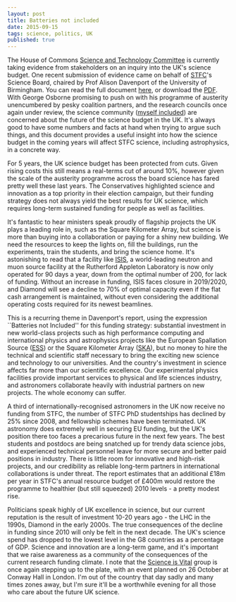 ```yaml
---
layout: post
title: Batteries not included
date: 2015-09-15
tags: science, politics, UK
published: true
---
```


The House of Commons [Science and Technology Committee](http://www.parliament.uk/business/committees/committees-a-z/commons-select/science-and-technology-committee/) is currently taking evidence from stakeholders on an inquiry into the UK's science budget. One recent submission of evidence came on behalf of [STFC](http://www.stfc.ac.uk/)'s Science Board, chaired by Prof Alison Davenport of the University of Birmingham. You can read the full document [here](http://data.parliament.uk/writtenevidence/committeeevidence.svc/evidencedocument/science-and-technology-committee/the-science-budget/written/19849.html), or download the [PDF](http://data.parliament.uk/writtenevidence/committeeevidence.svc/evidencedocument/science-and-technology-committee/the-science-budget/written/19849.pdf). With George Osborne promising to push on with his programme of austerity unencumbered by pesky coalition partners, and the research councils once again under review, the science community ([myself included](http://www.theguardian.com/science/blog/2015/may/12/what-will-a-conservative-government-mean-for-uk-science)) are concerned about the future of the science budget in the UK. It's always good to have some numbers and facts at hand when trying to argue such things, and this document provides a useful insight into how the science budget in the coming years will affect STFC science, including astrophysics, in a concrete way. 

For 5 years, the UK science budget has been protected from cuts. Given rising costs this still means a real-terms cut of around 10%, however given the scale of the austerity programme across the board science has fared pretty well these last years. The Conservatives highlighted science and innovation as a top priority in their election campaign, but their funding strategy does not always yield the best results for UK science, which requires long-term sustained funding for people as well as facilities.

It's fantastic to hear ministers speak proudly of flagship projects the UK plays a leading role in, such as the Square Kilometer Array, but science is more than buying into a collaboration or paying for a shiny new building. We need the resources to keep the lights on, fill the buildings, run the experiments, train the students, and bring the science home. It's astonishing to read that a facility like [ISIS](http://www.isis.stfc.ac.uk/), a world-leading neutron and muon source facility at the Rutherford Appleton Laboratory is now only operated for 90 days a year, down from the optimal number of 200, for lack of funding. Without an increase in funding, ISIS faces closure in 2019/2020, and Diamond will see a decline to 70% of optimal capacity even if the flat cash arrangement is maintained, without even considering the additional operating costs required for its newest beamlines. 

This is a recurring theme in Davenport's report, using the expression ``Batteries not Included'' for this funding strategy: substantial investment in new world-class projects such as high performance computing and international physics and astrophysics projects like the European Spallation Source ([ESS](https://europeanspallationsource.se/)) or the Square Kilometer Array ([SKA](http://skatelescope.org/)), but no money to hire the technical and scientific staff necessary to bring the exciting new science and technology to our universities. And the country's investment in science affects far more than our scientific excellence. Our experimental physics facilities provide important services to physical and life sciences industry, and astronomers collaborate heavily with industrial partners on new projects. The whole economy can suffer.

A third of internationally-recognised astronomers in the UK now receive no funding from STFC, the number of STFC PhD studentships has declined by 25% since 2008, and fellowship schemes have been terminated. UK astronomy does extremely well in securing EU funding, but the UK's position there too faces a precarious future in the next few years. The best students and postdocs are being snatched up for trendy data science jobs, and experienced technical personnel leave for more secure and better paid positions in industry. There is little room for innovative and high-risk projects, and our credibility as reliable long-term partners in international collaborations is under threat. The report estimates that an additional £18m per year in STFC's annual resource budget of £400m would restore the programme to healthier (but still squeezed) 2010 levels - a pretty modest rise. 

Politicians speak highly of UK excellence in science, but our current reputation is the result of investment 10-20 years ago - the LHC in the 1990s, Diamond in the early 2000s. The true consequences of the decline in funding since 2010 will only be felt in the next decade. The UK's science spend has dropped to the lowest level in the G8 countries as a percentage of GDP. Science and innovation are a long-term game, and it's important that we raise awareness as a community of the consequences of the current research funding climate. I note that the [Science is Vital](http://scienceisvital.org.uk/as-vital-as-ever/) group is once again stepping up to the plate, with an event planned on 26 October at Conway Hall in London. I'm out of the country that day sadly and many times zones away, but I'm sure it'll be a worthwhile evening for all those who care about the future UK science.

